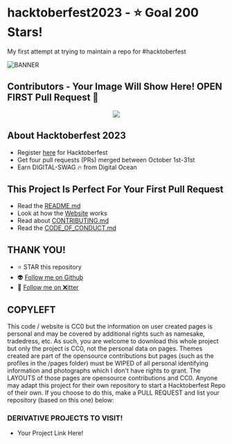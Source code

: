 

# hacktoberfest2023 - ⭐ Goal 200 Stars!
My first attempt at trying to maintain a repo for #hacktoberfest

![BANNER](https://repository-images.githubusercontent.com/701103132/df77a062-b115-4b01-8c8e-a5d7d9ebd6c7)

## Contributors - Your Image Will Show Here! OPEN FIRST Pull Request 🎉

<div align="center">
<a href="https://github.com/omicreativedev/hacktoberfest2023/graphs/contributors">
<img src="https://contrib.rocks/image?repo=omicreativedev/hacktoberfest2023">
</a>
</div>

## About Hacktoberfest 2023

* Register [here](https://hacktoberfest.digitalocean.com) for Hacktoberfest 
* Get four pull requests (PRs) merged between October 1st-31st 
* Earn DIGITAL-SWAG 🔥 from Digital Ocean

## This Project Is Perfect For Your First Pull Request

* Read the [README.md](https://github.com/omicreativedev/hacktoberfest2023/blob/main/README.md)
* Look at how the [Website](https://omicreativedev.github.io/hacktoberfest2023/) works
* Read about [CONTRIBUTING.md](https://github.com/omicreativedev/hacktoberfest2023/blob/main/CONTRIBUTING.md)
* Read the [CODE_OF_CONDUCT.md](https://github.com/omicreativedev/hacktoberfest2023/blob/main/CODE_OF_CONDUCT.md)

## THANK YOU!
* ⭐ STAR this repository
* 👽 [Follow me on Github](https://github.com/omicreativedev)
* 🐤 [Follow me on ❌itter](https://twitter.com/omicreativedev)

## COPYLEFT
This code / website is CC0 but the information on user created pages is personal and may be covered by additional rights such as namesake, tradedress, etc. As such, you are welcome to download this whole project but only the project is CC0, not the personal data on pages. Themes created are part of the opensource contributions but pages (such as the profiles in the /pages folder) must be WIPED of all personal identifying information and photographs which I don't have rights to grant. The LAYOUTS of those pages are opensource contributions and CC0. Anyone may adapt this project for their own repository to start a Hacktoberfest Repo of their own. If you choose to do this, make a PULL REQUEST and list your repository (based on this one) below:
### DERIVATIVE PROJECTS TO VISIT!
* Your Project Link Here!
